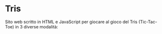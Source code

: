 # Tris
Sito web scritto in HTML e JavaScript per giocare al gioco del Tris (Tic-Tac-Toe) in 3 diverse modalità:
